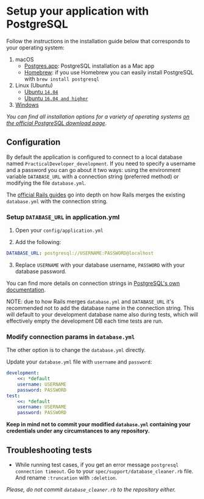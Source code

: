 # Setup your application with PostgreSQL

Follow the instructions in the installation guide below that corresponds to your operating system:

1.  macOS
    * [Postgres.app](https://postgresapp.com/): PostgreSQL installation as a Mac app
    * [Homebrew](https://brew.sh/): if you use Homebrew you can easily install PostgreSQL with `brew install postgresql`
2.  Linux (Ubuntu)
    * [Ubuntu `14.04`](https://www.digitalocean.com/community/tutorials/how-to-install-and-use-postgresql-on-ubuntu-14-04)
    * [Ubuntu `16.04 and higher`](https://www.digitalocean.com/community/tutorials/how-to-install-and-use-postgresql-on-ubuntu-16-04)
3.  [Windows](https://www.postgresql.org/download/windows/)

_You can find all installation options for a variety of operating systems [on the official PostgreSQL download page](https://www.postgresql.org/download/)_.

## Configuration

By default the application is configured to connect to a local database named `PracticalDeveloper_development`. If you need to specify a username and a password you can go about it two ways: using the environment variable `DATABASE_URL` with a connection string (preferred method) or modifying the file `database.yml`.

The [official Rails guides](https://guides.rubyonrails.org/configuring.html#connection-preference) go into depth on how Rails merges the existing `database.yml` with the connection string.

### Setup `DATABASE_URL` in application.yml

1.  Open your `config/application.yml`

2.  Add the following:

```yml
DATABASE_URL: postgresql://USERNAME:PASSWORD@localhost
```

3.  Replace `USERNAME` with your database username, `PASSWORD` with your database password.

You can find more details on connection strings in [PostgreSQL's own documentation](https://www.postgresql.org/docs/10/static/libpq-connect.html#LIBPQ-CONNSTRING).

NOTE: due to how Rails merges `database.yml` and `DATABASE_URL` it's recommended not to add the database name in the connection string. This will default to your development database name also during tests, which will effectively empty the development DB each time tests are run.

### Modify connection params in `database.yml`

The other option is to change the `database.yml` directly.

Update your `database.yml` file with `username` and `password`:

```yaml
development:
    <<: *default
    username: USERNAME
    password: PASSWORD
test:
    <<: *default
    username: USERNAME
    password: PASSWORD
```

**Keep in mind not to commit your modified `database.yml` containing your credentials under any circumstances to any repository.**

## Troubleshooting tests

* While running test cases, if you get an error message `postgresql connection timeout`. Go to your `spec/support/database_cleaner.rb` file. And rename `:truncation` with `:deletion`.

_Please, do not commit `database_cleaner.rb` to the repository either._
